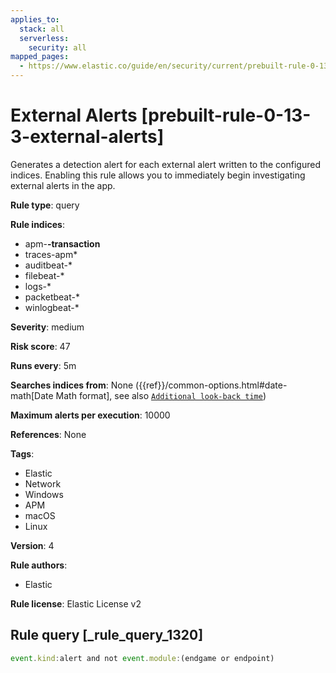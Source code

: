 ```yaml
---
applies_to:
  stack: all
  serverless:
    security: all
mapped_pages:
  - https://www.elastic.co/guide/en/security/current/prebuilt-rule-0-13-3-external-alerts.html
---
```


# External Alerts [prebuilt-rule-0-13-3-external-alerts]

Generates a detection alert for each external alert written to the configured indices. Enabling this rule allows you to immediately begin investigating external alerts in the app.

**Rule type**: query

**Rule indices**:

* apm-**-transaction**
* traces-apm*
* auditbeat-*
* filebeat-*
* logs-*
* packetbeat-*
* winlogbeat-*

**Severity**: medium

**Risk score**: 47

**Runs every**: 5m

**Searches indices from**: None ({{ref}}/common-options.html#date-math[Date Math format], see also [`Additional look-back time`](docs-content://solutions/security/detect-and-alert/create-detection-rule.md#rule-schedule))

**Maximum alerts per execution**: 10000

**References**: None

**Tags**:

* Elastic
* Network
* Windows
* APM
* macOS
* Linux

**Version**: 4

**Rule authors**:

* Elastic

**Rule license**: Elastic License v2

## Rule query [_rule_query_1320]

```js
event.kind:alert and not event.module:(endgame or endpoint)
```


